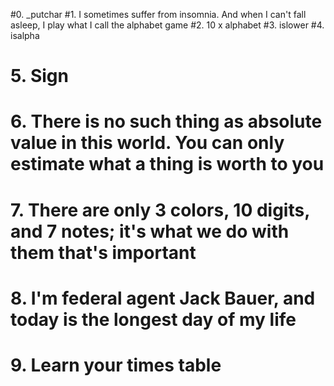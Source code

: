 #0. _putchar
#1. I sometimes suffer from insomnia. And when I can't fall asleep, I play what I call the alphabet game
#2. 10 x alphabet
#3. islower
#4. isalpha
# 5. Sign
# 6. There is no such thing as absolute value in this world. You can only estimate what a thing is worth to you
# 7. There are only 3 colors, 10 digits, and 7 notes; it's what we do with them that's important
# 8. I'm federal agent Jack Bauer, and today is the longest day of my life
# 9. Learn your times table
